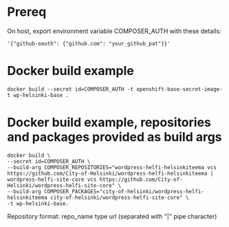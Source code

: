 # Prereq
On host, export environment variable COMPOSER_AUTH with these details:

    '{"github-oauth": {"github.com": "your_github_pat"}}'


# Docker build example
    docker build --secret id=COMPOSER_AUTH -t openshift-base-secret-image-t wp-helsinki-base .

# Docker build example, repositories and packages provided as build args
    docker build \
    --secret id=COMPOSER_AUTH \
    --build-arg COMPOSER_REPOSITORIES="wordpress-helfi-helsinkiteema vcs https://github.com/City-of-Helsinki/wordpress-helfi-helsinkiteema | wordpress-helfi-site-core vcs https://github.com/City-of-Helsinki/wordpress-helfi-site-core" \
    --build-arg COMPOSER_PACKAGES="city-of-helsinki/wordpress-helfi-helsinkiteema city-of-helsinki/wordpress-helfi-site-core" \
    -t wp-helsinki-base.

Repository format: repo_name type url (separated with "|" pipe character)